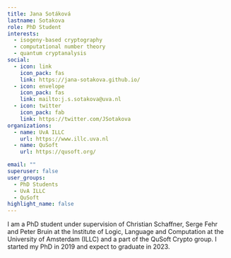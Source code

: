 ```yaml
---
title: Jana Sotáková
lastname: Sotakova
role: PhD Student
interests:
  - isogeny-based cryptography
  - computational number theory
  - quantum cryptanalysis
social:
  - icon: link
    icon_pack: fas
    link: https://jana-sotakova.github.io/
  - icon: envelope
    icon_pack: fas
    link: mailto:j.s.sotakova@uva.nl
  - icon: twitter
    icon_pack: fab
    link: https://twitter.com/JSotakova
organizations:
  - name: UvA ILLC
    url: https://www.illc.uva.nl
  - name: QuSoft
    url: https://qusoft.org/

email: ""
superuser: false
user_groups:
  - PhD Students
  - UvA ILLC
  - QuSoft
highlight_name: false
---
```


I am a PhD student under supervision of Christian Schaffner, Serge Fehr and Peter Bruin at the Institute of Logic, Language and Computation at the University of Amsterdam (ILLC) and a part of the QuSoft Crypto group. I started my PhD in 2019 and expect to graduate in 2023.
